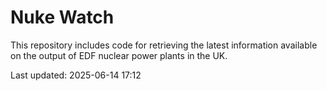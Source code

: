 # Nuke Watch

This repository includes code for retrieving the latest information available on the output of EDF nuclear power plants in the UK.

Last updated: 2025-06-14 17:12